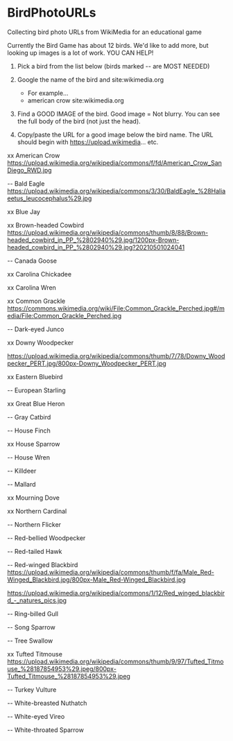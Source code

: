 # BirdPhotoURLs
Collecting bird photo URLs from WikiMedia for an educational game

Currently the Bird Game has about 12 birds. 
We'd like to add more, but looking up images is a lot of work. 
YOU CAN HELP!

1. Pick a bird from the list below (birds marked -- are MOST NEEDED)

2. Google the name of the bird and site:wikimedia.org
   - For example...
   - american crow site:wikimedia.org

3. Find a GOOD IMAGE of the bird.
   Good image = Not blurry. You can see the full body of the bird (not just the head).

4. Copy/paste the URL for a good image below the bird name. 
   The URL should begin with https://upload.wikimedia... etc.

xx American Crow
https://upload.wikimedia.org/wikipedia/commons/f/fd/American_Crow_SanDiego_RWD.jpg

-- Bald Eagle
https://upload.wikimedia.org/wikipedia/commons/3/30/BaldEagle_%28Haliaeetus_leucocephalus%29.jpg


xx Blue Jay


xx Brown-headed Cowbird
https://upload.wikimedia.org/wikipedia/commons/thumb/8/88/Brown-headed_cowbird_in_PP_%2802940%29.jpg/1200px-Brown-headed_cowbird_in_PP_%2802940%29.jpg?20210501024041

-- Canada Goose


xx Carolina Chickadee


xx Carolina Wren


xx Common Grackle
https://commons.wikimedia.org/wiki/File:Common_Grackle_Perched.jpg#/media/File:Common_Grackle_Perched.jpg

-- Dark-eyed Junco


xx Downy Woodpecker

https://upload.wikimedia.org/wikipedia/commons/thumb/7/78/Downy_Woodpecker_PERT.jpg/800px-Downy_Woodpecker_PERT.jpg

xx Eastern Bluebird


-- European Starling


xx Great Blue Heron


-- Gray Catbird


-- House Finch


xx House Sparrow


-- House Wren


-- Killdeer


-- Mallard


xx Mourning Dove


xx Northern Cardinal


-- Northern Flicker


-- Red-bellied Woodpecker


-- Red-tailed Hawk



-- Red-winged Blackbird
https://upload.wikimedia.org/wikipedia/commons/thumb/f/fa/Male_Red-Winged_Blackbird.jpg/800px-Male_Red-Winged_Blackbird.jpg

https://upload.wikimedia.org/wikipedia/commons/1/12/Red_winged_blackbird_-_natures_pics.jpg



-- Ring-billed Gull


-- Song Sparrow


-- Tree Swallow


xx Tufted Titmouse
https://upload.wikimedia.org/wikipedia/commons/thumb/9/97/Tufted_Titmouse_%28187854953%29.jpeg/800px-Tufted_Titmouse_%28187854953%29.jpeg

-- Turkey Vulture


-- White-breasted Nuthatch


-- White-eyed Vireo


-- White-throated Sparrow



